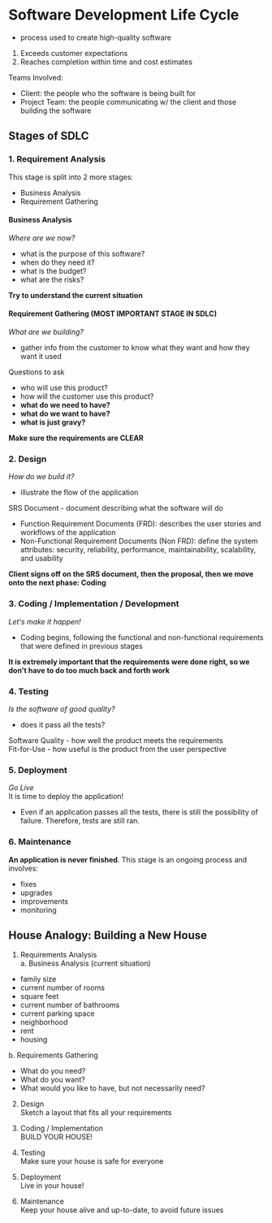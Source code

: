 # Software Development Life Cycle
- process used to create high-quality software
1. Exceeds customer expectations
2. Reaches completion within time and cost estimates  
  
Teams Involved:
- Client: the people who the software is being built for
- Project Team: the people communicating w/ the client and those building the software

## Stages of SDLC
### 1. Requirement Analysis
This stage is split into 2 more stages:
- Business Analysis
- Requirement Gathering  
  
#### Business Analysis
*Where are we now?*
- what is the purpose of this software?
- when do they need it?
- what is the budget?
- what are the risks?  

**Try to understand the current situation**  
  
#### Requirement Gathering **(MOST IMPORTANT STAGE IN SDLC)**
*What are we building?*
- gather info from the customer to know what they want and how they want it used  
  
Questions to ask  
- who will use this product?
- how will the customer use this product?
- **what do we need to have?**
- **what do we want to have?**
- **what is just gravy?**  
  
**Make sure the requirements are CLEAR**  
  
### 2. Design
*How do we build it?*  
- illustrate the flow of the application  
  
SRS Document - document describing what the software will do  
- Function Requirement Documents (FRD): describes the user stories and workflows of the application  
- Non-Functional Requirement Documents (Non FRD): define the system attributes: security, reliability, performance, maintainability, scalability, and usability  
  
**Client signs off on the SRS document, then the proposal, then we move onto the next phase: Coding**  
  
### 3. Coding / Implementation / Development
*Let's make it happen!*  
- Coding begins, following the functional and non-functional requirements that were defined in previous stages  
  
**It is extremely important that the requirements were done right, so we don't have to do too much back and forth work**  
  
### 4. Testing
*Is the software of good quality?*  
- does it pass all the tests?
  
Software Quality - how well the product meets the requirements  
Fit-for-Use - how useful is the product from the user perspective  
  
### 5. Deployment
*Go Live*  
It is time to deploy the application!  
- Even if an application passes all the tests, there is still the possibility of failure. Therefore, tests are still ran.  
  
### 6. Maintenance
**An application is never finished**. This stage is an ongoing process and involves:
- fixes
- upgrades
- improvements
- monitoring  
  
## House Analogy: Building a New House
1. Requirements Analysis  
a. Business Analysis (current situation)  
- family size
- current number of rooms
- square feet
- current number of bathrooms
- current parking space
- neighborhood
- rent
- housing  
  
b. Requirements Gathering  
- What do you need?
- What do you want?
- What would you like to have, but not necessarily need?  

2. Design  
Sketch a layout that fits all your requirements  

3. Coding / Implementation  
BUILD YOUR HOUSE!  

4. Testing  
Make sure your house is safe for everyone  

5. Deployment  
Live in your house!  

6. Maintenance  
Keep your house alive and up-to-date, to avoid future issues